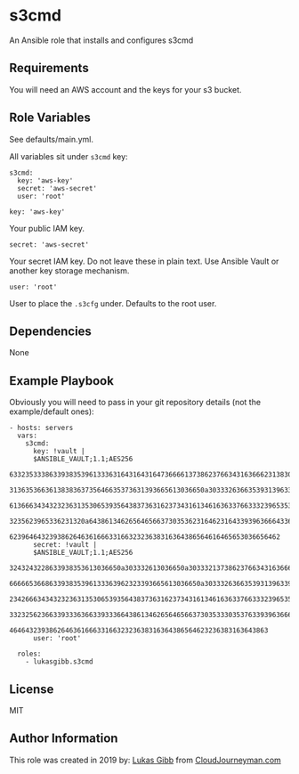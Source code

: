 s3cmd
=====

An Ansible role that installs and configures s3cmd

Requirements
------------

You will need an AWS account and the keys for your s3 bucket.

Role Variables
--------------

See defaults/main.yml.

All variables sit under ```s3cmd``` key:

```
s3cmd:
  key: 'aws-key'
  secret: 'aws-secret'
  user: 'root'
```

    key: 'aws-key'

Your public IAM key.

    secret: 'aws-secret'

Your secret IAM key. Do not leave these in plain text. Use Ansible Vault or another key storage mechanism.

    user: 'root'

User to place the ```.s3cfg``` under. Defaults to the root user.

Dependencies
------------

None

Example Playbook
----------------

Obviously you will need to pass in your git repository details (not the example/default ones):

    - hosts: servers
      vars: 
        s3cmd:
          key: !vault |
          $ANSIBLE_VAULT;1.1;AES256
          63323533386339383539613336316431643164736666137386237663431636662313830366339333
          3136353663613838363735646635373631393665613036650a303332636635393139633962626362
          61366634343232363135306539356438373631623734316134616363376633323965353433643732
          3235623965336231320a643861346265646566373035362316462316433939636664336139653062
          62396464323938626463616663316632323638316364386564616465653036656462
          secret: !vault |
          $ANSIBLE_VAULT;1.1;AES256
          3243243228633938353613036650a303332613036650a30333213738623766343163666231383033
          666665366863393835396133363962323393665613036650a3033326366353931396339626263623
          23426663434323236313530653935643837363162373431613461636337663332396535343364373
          33232562366339333636633933366438613462656465663730353330353763393963666433613965
          46464323938626463616663316632323638316364386564623236383163643863
          user: 'root'

      roles:
        - lukasgibb.s3cmd


License
-------

MIT


Author Information
------------------

This role was created in 2019 by:
[Lukas Gibb](https://github.com/LukasGibb) from [CloudJourneyman.com](http://www.cloudjourneyman.com/)
